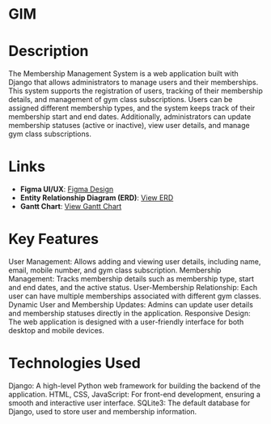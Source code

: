 # GIM

# Description
The Membership Management System is a web application built with Django that allows administrators to manage users and their memberships. This system supports the registration of users, tracking of their membership details, and management of gym class subscriptions. Users can be assigned different membership types, and the system keeps track of their membership start and end dates. Additionally, administrators can update membership statuses (active or inactive), view user details, and manage gym class subscriptions.

# Links
- **Figma UI/UX**: [Figma Design](https://www.figma.com/design/vasctcpZrMjBhusc0ZcXgd/GMMYS-UI%2FUX?node-id=0-1&t=7iQ5nbq7QesXEvrQ-1)
- **Entity Relationship Diagram (ERD)**: [View ERD](https://drive.google.com/file/d/1dy-xeEKZtHsnG8stu4BsWxdPTAubW09s/view?usp=sharing)
- **Gantt Chart**: [View Gantt Chart](https://drive.google.com/file/d/1dy-xeEKZtHsnG8stu4BsWxdPTAubW09s/view?usp=sharing)

# Key Features
User Management: Allows adding and viewing user details, including name, email, mobile number, and gym class subscription.
Membership Management: Tracks membership details such as membership type, start and end dates, and the active status.
User-Membership Relationship: Each user can have multiple memberships associated with different gym classes.
Dynamic User and Membership Updates: Admins can update user details and membership statuses directly in the application.
Responsive Design: The web application is designed with a user-friendly interface for both desktop and mobile devices.

# Technologies Used
Django: A high-level Python web framework for building the backend of the application.
HTML, CSS, JavaScript: For front-end development, ensuring a smooth and interactive user interface.
SQLite3: The default database for Django, used to store user and membership information.
